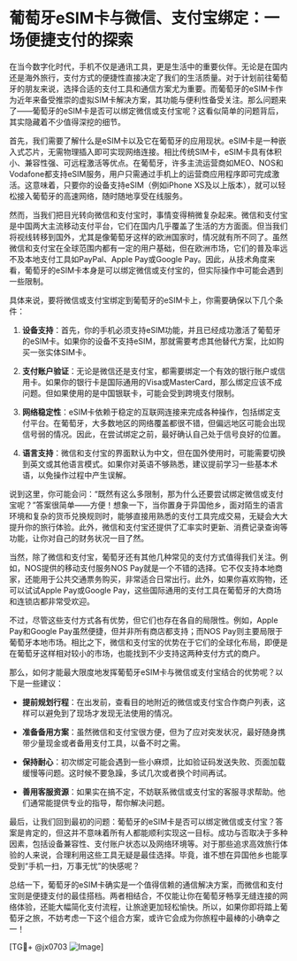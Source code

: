 # 葡萄牙eSIM卡与微信、支付宝绑定：一场便捷支付的探索

在当今数字化时代，手机不仅是通讯工具，更是生活中的重要伙伴。无论是在国内还是海外旅行，支付方式的便捷性直接决定了我们的生活质量。对于计划前往葡萄牙的朋友来说，选择合适的支付工具和通信方案尤为重要。而葡萄牙的eSIM卡作为近年来备受推崇的虚拟SIM卡解决方案，其功能与便利性备受关注。那么问题来了——葡萄牙的eSIM卡是否可以绑定微信或支付宝呢？这看似简单的问题背后，其实隐藏着不少值得深挖的细节。

首先，我们需要了解什么是eSIM卡以及它在葡萄牙的应用现状。eSIM卡是一种嵌入式芯片，无需物理插入即可实现网络连接。相比传统SIM卡，eSIM卡具有体积小、兼容性强、可远程激活等优点。在葡萄牙，许多主流运营商如MEO、NOS和Vodafone都支持eSIM服务，用户只需通过手机上的运营商应用程序即可完成激活。这意味着，只要你的设备支持eSIM（例如iPhone XS及以上版本），就可以轻松接入葡萄牙的高速网络，随时随地享受在线服务。

然而，当我们把目光转向微信和支付宝时，事情变得稍微复杂起来。微信和支付宝是中国两大主流移动支付平台，它们在国内几乎覆盖了生活的方方面面。但当我们将视线转移到国外，尤其是像葡萄牙这样的欧洲国家时，情况就有所不同了。虽然微信和支付宝在全球范围内都有一定的用户基础，但在欧洲市场，它们的普及率远不及本地支付工具如PayPal、Apple Pay或Google Pay。因此，从技术角度来看，葡萄牙的eSIM卡本身是可以绑定微信或支付宝的，但实际操作中可能会遇到一些限制。

具体来说，要将微信或支付宝绑定到葡萄牙的eSIM卡上，你需要确保以下几个条件：

1. **设备支持**：首先，你的手机必须支持eSIM功能，并且已经成功激活了葡萄牙的eSIM卡。如果你的设备不支持eSIM，那就需要考虑其他替代方案，比如购买一张实体SIM卡。
   
2. **支付账户验证**：无论是微信还是支付宝，都需要绑定一个有效的银行账户或信用卡。如果你的银行卡是国际通用的Visa或MasterCard，那么绑定应该不成问题。但如果使用的是中国银联卡，可能会受到跨境支付限制。

3. **网络稳定性**：eSIM卡依赖于稳定的互联网连接来完成各种操作，包括绑定支付平台。在葡萄牙，大多数地区的网络覆盖都很不错，但偏远地区可能会出现信号弱的情况。因此，在尝试绑定之前，最好确认自己处于信号良好的位置。

4. **语言支持**：微信和支付宝的界面默认为中文，但在国外使用时，可能需要切换到英文或其他语言模式。如果你对英语不够熟悉，建议提前学习一些基本术语，以免操作过程中产生误解。

说到这里，你可能会问：“既然有这么多限制，那为什么还要尝试绑定微信或支付宝呢？”答案很简单——方便！想象一下，当你置身于异国他乡，面对陌生的语言环境和复杂的货币兑换规则时，能够直接用熟悉的支付工具完成交易，无疑会大大提升你的旅行体验。此外，微信和支付宝还提供了汇率实时更新、消费记录查询等功能，让你对自己的财务状况一目了然。

当然，除了微信和支付宝，葡萄牙还有其他几种常见的支付方式值得我们关注。例如，NOS提供的移动支付服务NOS Pay就是一个不错的选择。它不仅支持本地商家，还能用于公共交通票务购买，非常适合日常出行。此外，如果你喜欢购物，还可以试试Apple Pay或Google Pay，这些国际通用的支付工具在葡萄牙的大商场和连锁店都非常受欢迎。

不过，尽管这些支付方式各有优势，但它们也存在各自的局限性。例如，Apple Pay和Google Pay虽然便捷，但并非所有商店都支持；而NOS Pay则主要局限于葡萄牙本地市场。相比之下，微信和支付宝的优势在于它们的全球化布局，即便是在葡萄牙这样相对较小的市场，也能找到不少支持这两种支付方式的商户。

那么，如何才能最大限度地发挥葡萄牙eSIM卡与微信或支付宝结合的优势呢？以下是一些建议：

- **提前规划行程**：在出发前，查看目的地附近的微信或支付宝合作商户列表，这样可以避免到了现场才发现无法使用的情况。
  
- **准备备用方案**：虽然微信和支付宝很方便，但为了应对突发状况，最好随身携带少量现金或者备用支付工具，以备不时之需。

- **保持耐心**：初次绑定可能会遇到一些小麻烦，比如验证码发送失败、页面加载缓慢等问题。这时候不要急躁，多试几次或者换个时间再试。

- **善用客服资源**：如果实在搞不定，不妨联系微信或支付宝的客服寻求帮助。他们通常能提供专业的指导，帮你解决问题。

最后，让我们回到最初的问题：葡萄牙的eSIM卡是否可以绑定微信或支付宝？答案是肯定的，但这并不意味着所有人都能顺利实现这一目标。成功与否取决于多种因素，包括设备兼容性、支付账户状态以及网络环境等。对于那些追求高效旅行体验的人来说，合理利用这些工具无疑是最佳选择。毕竟，谁不想在异国他乡也能享受到“手机一扫，万事无忧”的快感呢？

总结一下，葡萄牙的eSIM卡确实是一个值得信赖的通信解决方案，而微信和支付宝则是便捷支付的最佳搭档。两者相结合，不仅能让你在葡萄牙畅享无缝连接的网络体验，还能大幅简化支付流程，让旅途更加轻松愉快。所以，如果你即将踏上葡萄牙之旅，不妨考虑一下这个组合方案，或许它会成为你旅程中最棒的小确幸之一！

[TG💪+ @jx0703 ![Image](https://github.com/user-attachments/assets/dbca1d08-cadb-493c-b0ec-ad6f7a83f270)]